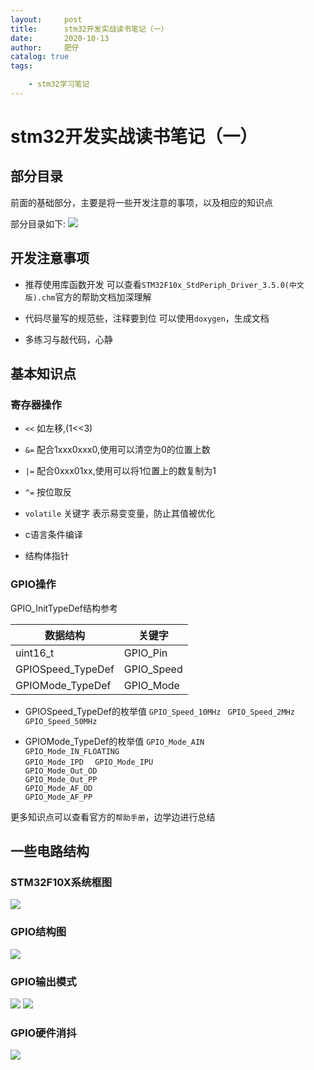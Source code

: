 ```yaml
---
layout:     post
title:      stm32开发实战读书笔记（一）
date:       2020-10-13
author:     肥仔
catalog: true
tags:

    - stm32学习笔记
--- 
```

# stm32开发实战读书笔记（一）
## 部分目录
前面的基础部分，主要是将一些开发注意的事项，以及相应的知识点

部分目录如下:
<img src ="https://daniao2017.github.io/img/in_post/asserts/基础篇(一).png">

## 开发注意事项

- 推荐使用库函数开发
 可以查看`STM32F10x_StdPeriph_Driver_3.5.0(中文版).chm`官方的帮助文档加深理解

- 代码尽量写的规范些，注释要到位
  可以使用`doxygen`，生成文档

- 多练习与敲代码，心静

## 基本知识点

### 寄存器操作
- `<<` 
如左移,(1<<3)
- `&=`
 配合1xxx0xxx0,使用可以清空为0的位置上数
- `|=`
 配合0xxx01xx,使用可以将1位置上的数复制为1

- `^=`
 按位取反
- `volatile` 关键字
 表示易变变量，防止其值被优化

- c语言条件编译
- 结构体指针

### GPIO操作
GPIO_InitTypeDef结构参考

|数据结构|关键字|
|-|-|
|uint16_t|  GPIO_Pin |
|GPIOSpeed_TypeDef|  GPIO_Speed |
|GPIOMode_TypeDef|  GPIO_Mode |

- GPIOSpeed_TypeDef的枚举值
`GPIO_Speed_10MHz ` 
`GPIO_Speed_2MHz `  
`GPIO_Speed_50MHz ` 

- GPIOMode_TypeDef的枚举值
`GPIO_Mode_AIN `  
`GPIO_Mode_IN_FLOATING `  
`GPIO_Mode_IPD  ` 
`GPIO_Mode_IPU `  
`GPIO_Mode_Out_OD`   
`GPIO_Mode_Out_PP`   
`GPIO_Mode_AF_OD `  
`GPIO_Mode_AF_PP ` 

更多知识点可以查看官方的`帮助手册`，边学边进行总结

## 一些电路结构
### STM32F10X系统框图

<img src ="https://daniao2017.github.io/img/in_post/asserts/系统框图.jpg">


### GPIO结构图


<img src ="https://daniao2017.github.io/img/in_post/asserts/GPIO结构图.jpg">

### GPIO输出模式


<img src ="https://daniao2017.github.io/img/in_post/asserts/推挽等效电路.jpg">


<img src ="https://daniao2017.github.io/img/in_post/asserts/开漏电路.jpg">

### GPIO硬件消抖

<img src ="https://daniao2017.github.io/img/in_post/asserts/硬件消抖.jpg">
